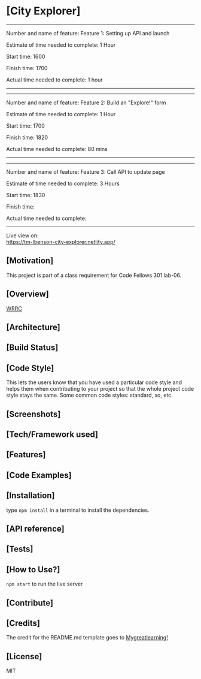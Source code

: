 # [City Explorer]

---------------------------------------
Number and name of feature: Feature 1: Setting up API and launch

Estimate of time needed to complete: 1 Hour 

Start time: 1600

Finish time: 1700

Actual time needed to complete: 1 hour

---------------------------------------
---------------------------------------
Number and name of feature: Feature 2: Build an "Explore!" form

Estimate of time needed to complete: 1 Hour 

Start time: 1700

Finish time: 1820

Actual time needed to complete: 80 mins

---------------------------------------
---------------------------------------
Number and name of feature: Feature 3: Call API to update page

Estimate of time needed to complete: 3 Hours 

Start time: 1830

Finish time: 

Actual time needed to complete: 

---------------------------------------


Live view on:  
https://tm-lbenson-city-explorer.netlify.app/

## [Motivation]

This project is part of a class requirement for Code Fellows 301 lab-06.

## [Overview]

[WRRC](https://github.com/tm-LBenson/city-explorer/blob/main/public/assets/WRRC-lab-06.png?raw=true)

## [Architecture]


## [Build Status]


## [Code Style]

This lets the users know that you have used a particular code style and helps them when contributing to your project so that the whole project code style stays the same. Some common code styles: standard, xo, etc.

## [Screenshots]


## [Tech/Framework used]


## [Features]


## [Code Examples]

## [Installation]

type ```npm install``` in a terminal to install the dependencies.

## [API reference]


## [Tests]


## [How to Use?]

```npm start``` to run the live server

## [Contribute]

## [Credits]

The credit for the README.md template goes to [Mygreatlearning!](https://www.mygreatlearning.com/blog/readme-file/#:~:text=The%20Readme%20file%20is%20often,about%20the%20patches%20or%20updates.)

## [License]

MIT
